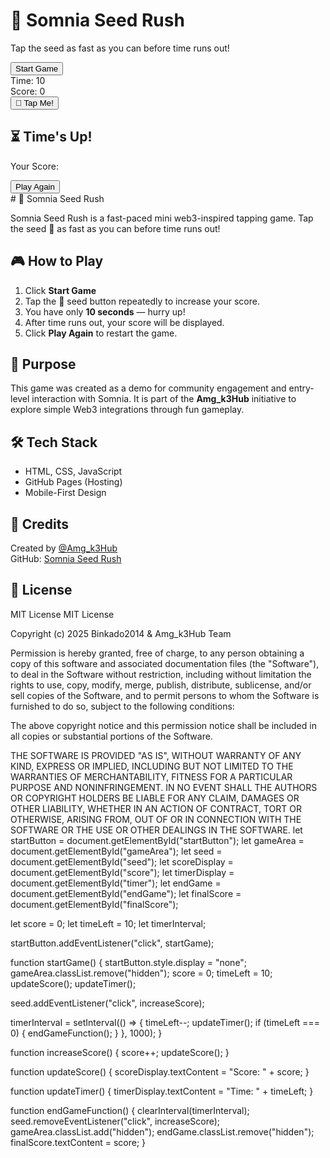 <!DOCTYPE html><html lang="en">
<head>
  <meta charset="UTF-8" />
  <meta name="viewport" content="width=device-width, initial-scale=1.0" />
  <title>Somnia Seed Rush</title>
  <link rel="stylesheet" href="style.css" />
</head>
<body>
  <div class="container">
    <h1>🌱 Somnia Seed Rush</h1>
    <p>Tap the seed as fast as you can before time runs out!</p>
    <button id="startButton">Start Game</button>
    <div id="gameArea" class="hidden">
      <div id="timer">Time: 10</div>
      <div id="score">Score: 0</div>
      <button id="seed">🌾 Tap Me!</button>
    </div>
    <div id="endGame" class="hidden">
      <h2>⏳ Time's Up!</h2>
      <p>Your Score: <span id="finalScore"></span></p>
      <button onclick="location.reload()">Play Again</button>
    </div>
  </div>
  <script src="game.js"></script>
</body>
</html>
# 🌱 Somnia Seed Rush

Somnia Seed Rush is a fast-paced mini web3-inspired tapping game. Tap the seed 🌾 as fast as you can before time runs out!

## 🎮 How to Play
1. Click **Start Game**
2. Tap the 🌾 seed button repeatedly to increase your score.
3. You have only **10 seconds** — hurry up!
4. After time runs out, your score will be displayed.
5. Click **Play Again** to restart the game.

## 🚀 Purpose
This game was created as a demo for community engagement and entry-level interaction with Somnia. It is part of the **Amg_k3Hub** initiative to explore simple Web3 integrations through fun gameplay.

## 🛠 Tech Stack
- HTML, CSS, JavaScript
- GitHub Pages (Hosting)
- Mobile-First Design

## 📢 Credits
Created by [@Amg_k3Hub](https://twitter.com/Amg_k3Hub)  
GitHub: [Somnia Seed Rush](https://github.com/Binkado2014/somnia-seed-rush)

## 📄 License
MIT License
MIT License

Copyright (c) 2025 Binkado2014 & Amg_k3Hub Team

Permission is hereby granted, free of charge, to any person obtaining a copy
of this software and associated documentation files (the "Software"), to deal
in the Software without restriction, including without limitation the rights
to use, copy, modify, merge, publish, distribute, sublicense, and/or sell
copies of the Software, and to permit persons to whom the Software is
furnished to do so, subject to the following conditions:

The above copyright notice and this permission notice shall be included in all
copies or substantial portions of the Software.

THE SOFTWARE IS PROVIDED "AS IS", WITHOUT WARRANTY OF ANY KIND, EXPRESS OR
IMPLIED, INCLUDING BUT NOT LIMITED TO THE WARRANTIES OF MERCHANTABILITY,
FITNESS FOR A PARTICULAR PURPOSE AND NONINFRINGEMENT. IN NO EVENT SHALL THE
AUTHORS OR COPYRIGHT HOLDERS BE LIABLE FOR ANY CLAIM, DAMAGES OR OTHER
LIABILITY, WHETHER IN AN ACTION OF CONTRACT, TORT OR OTHERWISE, ARISING FROM,
OUT OF OR IN CONNECTION WITH THE SOFTWARE OR THE USE OR OTHER DEALINGS IN THE
SOFTWARE.
let startButton = document.getElementById("startButton");
let gameArea = document.getElementById("gameArea");
let seed = document.getElementById("seed");
let scoreDisplay = document.getElementById("score");
let timerDisplay = document.getElementById("timer");
let endGame = document.getElementById("endGame");
let finalScore = document.getElementById("finalScore");

let score = 0;
let timeLeft = 10;
let timerInterval;

startButton.addEventListener("click", startGame);

function startGame() {
  startButton.style.display = "none";
  gameArea.classList.remove("hidden");
  score = 0;
  timeLeft = 10;
  updateScore();
  updateTimer();

  seed.addEventListener("click", increaseScore);

  timerInterval = setInterval(() => {
    timeLeft--;
    updateTimer();
    if (timeLeft === 0) {
      endGameFunction();
    }
  }, 1000);
}

function increaseScore() {
  score++;
  updateScore();
}

function updateScore() {
  scoreDisplay.textContent = "Score: " + score;
}

function updateTimer() {
  timerDisplay.textContent = "Time: " + timeLeft;
}

function endGameFunction() {
  clearInterval(timerInterval);
  seed.removeEventListener("click", increaseScore);
  gameArea.classList.add("hidden");
  endGame.classList.remove("hidden");
  finalScore.textContent = score;
}
